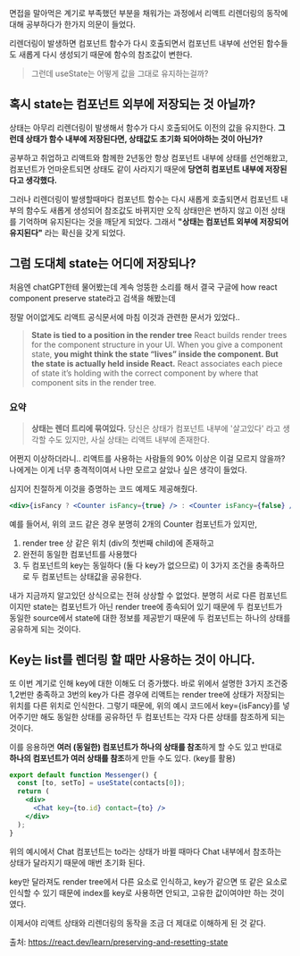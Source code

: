 면접을 말아먹은 계기로 부족했던 부분을 채워가는 과정에서
리액트 리렌더링의 동작에 대해 공부하다가 한가지 의문이 들었다.

리렌더링이 발생하면 컴포넌트 함수가 다시 호출되면서
컴포넌트 내부에 선언된 함수들도 새롭게 다시 생성되기 때문에 함수의 참조값이 변한다.

> 그런데 useState는 어떻게 값을 그대로 유지하는걸까?

## 혹시 state는 컴포넌트 외부에 저장되는 것 아닐까?

상태는 아무리 리렌더링이 발생해서 함수가 다시 호출되어도 이전의 값을 유지한다.
**그런데 상태가 함수 내부에 저장된다면, 상태값도 초기화 되어야하는 것이 아닌가?**

공부하고 취업하고 리액트와 함께한 2년동안
항상 컴포넌트 내부에 상태를 선언해왔고,
컴포넌트가 언마운트되면 상태도 같이 사라지기 때문에
**당연히 컴포넌트 내부에 저장된다고 생각했다.**

그러나 리렌더링이 발생할때마다 컴포넌트 함수는 다시 새롭게 호출되면서
컴포넌트 내부의 함수도 새롭게 생성되어 참조값도 바뀌지만
오직 상태만은 변하지 않고 이전 상태를 기억하며 유지된다는 것을 깨닫게 되었다.
그래서 **"상태는 컴포넌트 외부에 저장되어 유지된다"** 라는 확신을 갖게 되었다.

## 그럼 도대체 state는 어디에 저장되나?

처음엔 chatGPT한테 물어봤는데 계속 엉뚱한 소리를 해서
결국 구글에 how react component preserve state라고 검색을 해봤는데

정말 어이없게도 리액트 공식문서에 마침 이것과 관련한 문서가 있었다..

> **State is tied to a position in the render tree**
> React builds render trees for the component structure in your UI.
> When you give a component state, **you might think the state “lives” inside the component. But the state is actually held inside React.** React associates each piece of state it’s holding with the correct component by where that component sits in the render tree.

### 요약

> **상태는 렌더 트리에 묶여있다.**
> 당신은 상태가 컴포넌트 내부에 '살고있다' 라고 생각할 수도 있지만,
> 사실 상태는 리액트 내부에 존재한다.

어쩐지 이상하더라니.. 리액트를 사용하는 사람들의 90% 이상은 이걸 모르지 않을까?
나에게는 이게 너무 충격적이여서 나만 모르고 살았나 싶은 생각이 들었다.

심지어 친절하게 이것을 증명하는 코드 예제도 제공해줬다.

```jsx
<div>{isFancy ? <Counter isFancy={true} /> : <Counter isFancy={false} />}</div>
```

예를 들어서, 위의 코드 같은 경우 분명히 2개의 Counter 컴포넌트가 있지만,

1. render tree 상 같은 위치 (div의 첫번째 child)에 존재하고
2. 완전히 동일한 컴포넌트를 사용했다
3. 두 컴포넌트의 key는 동일하다 (둘 다 key가 없으므로)
   이 3가지 조건을 충족하므로 두 컴포넌트는 상태값을 공유한다.

내가 지금까지 알고있던 상식으로는 전혀 상상할 수 없었다.
분명히 서로 다른 컴포넌트이지만 state는 컴포넌트가 아닌 render tree에 종속되어 있기 때문에
두 컴포넌트가 동일한 source에서 state에 대한 정보를 제공받기 때문에
두 컴포넌트는 하나의 상태를 공유하게 되는 것이다.

## Key는 list를 렌더링 할 때만 사용하는 것이 아니다.

또 이번 계기로 인해 key에 대한 이해도 더 증가했다.
바로 위에서 설명한 3가지 조건중 1,2번만 충족하고 3번의 key가 다른 경우에
리액트는 render tree에 상태가 저장되는 위치를 다른 위치로 인식한다.
그렇기 때문에, 위의 예시 코드에서 key={isFancy}를 넣어주기만 해도
동일한 상태를 공유하던 두 컴포넌트는 각자 다른 상태를 참조하게 되는 것이다.

이를 응용하면 **여러 (동일한) 컴포넌트가 하나의 상태를 참조**하게 할 수도 있고
반대로 **하나의 컴포넌트가 여러 상태를 참조**하게 만들 수도 있다. (key를 활용)

```jsx
export default function Messenger() {
  const [to, setTo] = useState(contacts[0]);
  return (
    <div>
      <Chat key={to.id} contact={to} />
    </div>
  );
}
```

위의 예시에서 Chat 컴포넌트는 to라는 상태가 바뀔 때마다
Chat 내부에서 참조하는 상태가 달라지기 때문에 매번 초기화 된다.

key만 달라져도 render tree에서 다른 요소로 인식하고,
key가 같으면 또 같은 요소로 인식할 수 있기 때문에
index를 key로 사용하면 안되고, 고유한 값이여야만 하는 것이였다.

이제서야 리액트 상태와 리렌더링의 동작을 조금 더 제대로 이해하게 된 것 같다.

출처: https://react.dev/learn/preserving-and-resetting-state

